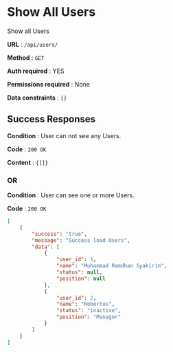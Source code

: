 # Show All Users

Show all Users 

**URL** : `/api/users/`

**Method** : `GET`

**Auth required** : YES

**Permissions required** : None

**Data constraints** : `{}`

## Success Responses

**Condition** : User can not see any Users.

**Code** : `200 OK`

**Content** : `{[]}`

### OR

**Condition** : User can see one or more Users.

**Code** : `200 OK`


```json
[
    {
        "success": "true",
        "message": "Success load Users",
        "data": [
            {
                "user_id": 1,
                "name": "Muhammad Ramdhan Syakirin",
                "status": null,
                "position": null
            },
            {
                "user_id": 2,
                "name": "Robertus",
                "status": "inactive",
                "position": "Manager"
            }
        ]
    }
]
```
